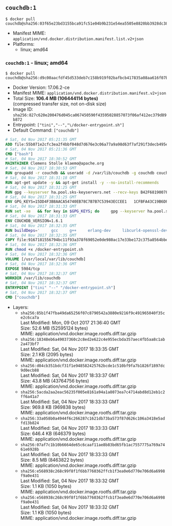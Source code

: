 ## `couchdb:1`

```console
$ docker pull couchdb@sha256:03f65e23bd3155bca91fc51e04b9b231e54ea5505e8820bb3928dc38d08077d3
```

-	Manifest MIME: `application/vnd.docker.distribution.manifest.list.v2+json`
-	Platforms:
	-	linux; amd64

### `couchdb:1` - linux; amd64

```console
$ docker pull couchdb@sha256:d9c00aacfdf45d533deb7c158b919f02bafbcb417835a08aa616f07b68744306
```

-	Docker Version: 17.06.2-ce
-	Manifest MIME: `application/vnd.docker.distribution.manifest.v2+json`
-	Total Size: **106.4 MB (106444114 bytes)**  
	(compressed transfer size, not on-disk size)
-	Image ID: `sha256:827c620e200476d045ca067450590f43595028857073f06af412ec379d89b872`
-	Entrypoint: `["tini","--","\/docker-entrypoint.sh"]`
-	Default Command: `["couchdb"]`

```dockerfile
# Sat, 04 Nov 2017 05:21:35 GMT
ADD file:55b071e2cfc3ea2f4bbf048d7d676e3c06a77a9a98d63f7af291f3decb495ec8 in / 
# Sat, 04 Nov 2017 05:21:36 GMT
CMD ["bash"]
# Sat, 04 Nov 2017 18:30:52 GMT
MAINTAINER Clemens Stolle klaemo@apache.org
# Sat, 04 Nov 2017 18:30:53 GMT
RUN groupadd -r couchdb && useradd -d /var/lib/couchdb -g couchdb couchdb
# Sat, 04 Nov 2017 18:31:18 GMT
RUN apt-get update -y && apt-get install -y --no-install-recommends     ca-certificates     curl     erlang-nox     libicu52     libmozjs185-1.0     libnspr4     libnspr4-0d   && rm -rf /var/lib/apt/lists/*
# Sat, 04 Nov 2017 18:31:25 GMT
RUN gpg --keyserver ha.pool.sks-keyservers.net --recv-keys B42F6819007F00F88E364FD4036A9C25BF357DD4   && curl -o /usr/local/bin/gosu -fSL "https://github.com/tianon/gosu/releases/download/1.7/gosu-$(dpkg --print-architecture)"   && curl -o /usr/local/bin/gosu.asc -fSL "https://github.com/tianon/gosu/releases/download/1.7/gosu-$(dpkg --print-architecture).asc"   && gpg --verify /usr/local/bin/gosu.asc   && rm /usr/local/bin/gosu.asc   && chmod +x /usr/local/bin/gosu   && gpg --keyserver ha.pool.sks-keyservers.net --recv-keys 6380DC428747F6C393FEACA59A84159D7001A4E5   && curl -o /usr/local/bin/tini -fSL "https://github.com/krallin/tini/releases/download/v0.9.0/tini"   && curl -o /usr/local/bin/tini.asc -fSL "https://github.com/krallin/tini/releases/download/v0.9.0/tini.asc"   && gpg --verify /usr/local/bin/tini.asc   && rm /usr/local/bin/tini.asc   && chmod +x /usr/local/bin/tini
# Sat, 04 Nov 2017 18:31:25 GMT
ENV GPG_KEYS=15DD4F3B8AACA54740EB78C7B7B7C53943ECCEE1   1CFBFA43C19B6DF4A0CA3934669C02FFDF3CEBA3   25BBBAC113C1BFD5AA594A4C9F96B92930380381   4BFCA2B99BADC6F9F105BEC9C5E32E2D6B065BFB   5D680346FAA3E51B29DBCB681015F68F9DA248BC   7BCCEB868313DDA925DF1805ECA5BCB7BB9656B0   C3F4DFAEAD621E1C94523AEEC376457E61D50B88   D2B17F9DA23C0A10991AF2E3D9EE01E47852AEE4   E0AF0A194D55C84E4A19A801CDB0C0F904F4EE9B
# Sat, 04 Nov 2017 18:31:33 GMT
RUN set -xe   && for key in $GPG_KEYS; do     gpg --keyserver ha.pool.sks-keyservers.net --recv-keys "$key";   done
# Sat, 04 Nov 2017 18:31:33 GMT
ENV COUCHDB_VERSION=1.6.1
# Sat, 04 Nov 2017 18:32:35 GMT
RUN buildDeps='     gcc     g++     erlang-dev     libcurl4-openssl-dev     libicu-dev     libmozjs185-dev     libnspr4-dev     make   '   && apt-get update && apt-get install -y --no-install-recommends $buildDeps   && curl -fSL http://apache.osuosl.org/couchdb/source/$COUCHDB_VERSION/apache-couchdb-$COUCHDB_VERSION.tar.gz -o couchdb.tar.gz   && curl -fSL https://www.apache.org/dist/couchdb/source/$COUCHDB_VERSION/apache-couchdb-$COUCHDB_VERSION.tar.gz.asc -o couchdb.tar.gz.asc   && gpg --verify couchdb.tar.gz.asc   && mkdir -p /usr/src/couchdb   && tar -xzf couchdb.tar.gz -C /usr/src/couchdb --strip-components=1   && cd /usr/src/couchdb   && ./configure --with-js-lib=/usr/lib --with-js-include=/usr/include/mozjs   && make && make install   && apt-get purge -y --auto-remove $buildDeps   && rm -rf /var/lib/apt/lists/* /usr/src/couchdb /couchdb.tar.gz*   && chown -R couchdb:couchdb     /usr/local/lib/couchdb /usr/local/etc/couchdb     /usr/local/var/lib/couchdb /usr/local/var/log/couchdb /usr/local/var/run/couchdb   && chmod -R g+rw     /usr/local/lib/couchdb /usr/local/etc/couchdb     /usr/local/var/lib/couchdb /usr/local/var/log/couchdb /usr/local/var/run/couchdb   && mkdir -p /var/lib/couchdb   && sed -e 's/^bind_address = .*$/bind_address = 0.0.0.0/' -i /usr/local/etc/couchdb/default.ini   && sed -e 's!/usr/local/var/log/couchdb/couch.log$!/dev/null!' -i /usr/local/etc/couchdb/default.ini
# Sat, 04 Nov 2017 18:32:35 GMT
COPY file:9167181556794bc11f93a378f69052e0de980ac17e33be172c375a8564bbe89a in / 
# Sat, 04 Nov 2017 18:32:36 GMT
RUN chmod +x /docker-entrypoint.sh
# Sat, 04 Nov 2017 18:32:36 GMT
VOLUME [/usr/local/var/lib/couchdb]
# Sat, 04 Nov 2017 18:32:36 GMT
EXPOSE 5984/tcp
# Sat, 04 Nov 2017 18:32:37 GMT
WORKDIR /var/lib/couchdb
# Sat, 04 Nov 2017 18:32:37 GMT
ENTRYPOINT ["tini" "--" "/docker-entrypoint.sh"]
# Sat, 04 Nov 2017 18:32:37 GMT
CMD ["couchdb"]
```

-	Layers:
	-	`sha256:85b1f47fba49da65256f07c8790542a3880e9216f9c491965040f35ce2c6ca7a`  
		Last Modified: Mon, 09 Oct 2017 21:36:40 GMT  
		Size: 52.6 MB (52595124 bytes)  
		MIME: application/vnd.docker.image.rootfs.diff.tar.gzip
	-	`sha256:18348eb6a49037360c2c8ed2e622c4e955ecbda357aec4fb5aa8c1ab2a473bf7`  
		Last Modified: Sat, 04 Nov 2017 18:33:35 GMT  
		Size: 2.1 KB (2095 bytes)  
		MIME: application/vnd.docker.image.rootfs.diff.tar.gzip
	-	`sha256:d04cb351bdcf31f1e948582425762bcde1c510bf9fa7b1826f1897dc9d0ecb88`  
		Last Modified: Sat, 04 Nov 2017 18:33:37 GMT  
		Size: 43.8 MB (43764756 bytes)  
		MIME: application/vnd.docker.image.rootfs.diff.tar.gzip
	-	`sha256:5acda2aa2eac56235f005e8161a94a1a8073ea7c4714abd8d12eb1c2ff6a41a7`  
		Last Modified: Sat, 04 Nov 2017 18:33:33 GMT  
		Size: 969.8 KB (969838 bytes)  
		MIME: application/vnd.docker.image.rootfs.diff.tar.gzip
	-	`sha256:33a058b0a4944f6c266287c1621db73ba573f87d626c106a3418e5adfd13b824`  
		Last Modified: Sat, 04 Nov 2017 18:33:33 GMT  
		Size: 646.4 KB (646379 bytes)  
		MIME: application/vnd.docker.image.rootfs.diff.tar.gzip
	-	`sha256:07af7c1b10b6664de65c6caaf11ae8b83bd65fb1ac7557775a769a7461e6928b`  
		Last Modified: Sat, 04 Nov 2017 18:33:33 GMT  
		Size: 8.5 MB (8463822 bytes)  
		MIME: application/vnd.docker.image.rootfs.diff.tar.gzip
	-	`sha256:e568938c268c99f8f1f6bb7760362ffcb1f3ea0e6d770e706d6a6998f9a0e431`  
		Last Modified: Sat, 04 Nov 2017 18:33:32 GMT  
		Size: 1.1 KB (1050 bytes)  
		MIME: application/vnd.docker.image.rootfs.diff.tar.gzip
	-	`sha256:e568938c268c99f8f1f6bb7760362ffcb1f3ea0e6d770e706d6a6998f9a0e431`  
		Last Modified: Sat, 04 Nov 2017 18:33:32 GMT  
		Size: 1.1 KB (1050 bytes)  
		MIME: application/vnd.docker.image.rootfs.diff.tar.gzip
